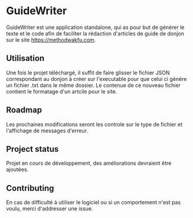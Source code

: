 # GuideWriter
GuideWriter est une application standalone, qui as pour but de générer le texte et le code afin de faciliter la rédaction d'articles de guide de donjon sur le site https://methodwakfu.com.

## Utilisation
Une fois le projet téléchargé, il suffit de faire glisser le fichier JSON correspondant au donjon à créer sur l'executable pour que celui ci génère un fichier .txt dans le même dossier.
Le contenue de ce nouveau fichier contient le formatage d'un artcile pour le site.

## Roadmap
Les prochaines modifications seront les controle sur le type de fichier et l'affichage de messages d'erreur.


## Project status
Projet en cours de développement, des améliorations devraient être ajoutées.

## Contributing
En cas de difficulté à utiliser le logiciel ou si un comportement n'est pas voulu, merci d'addresser une issue.
